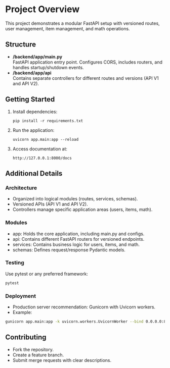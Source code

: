 # Project Overview

This project demonstrates a modular FastAPI setup with versioned routes, user management, item management, and math operations.

## Structure

- **/backend/app/main.py**  
  FastAPI application entry point. Configures CORS, includes routers, and handles startup/shutdown events.
- **/backend/app/api**  
  Contains separate controllers for different routes and versions (API V1 and API V2).

## Getting Started

1. Install dependencies:
   ```
   pip install -r requirements.txt
   ```
2. Run the application:
   ```
   uvicorn app.main:app --reload
   ```
3. Access documentation at:
   ```
   http://127.0.0.1:8000/docs
   ```

## Additional Details

### Architecture
- Organized into logical modules (routes, services, schemas).
- Versioned APIs (API V1 and API V2).
- Controllers manage specific application areas (users, items, math).

### Modules
- app: Holds the core application, including main.py and configs.
- api: Contains different FastAPI routers for versioned endpoints.
- services: Contains business logic for users, items, and math.
- schemas: Defines request/response Pydantic models.

### Testing
Use pytest or any preferred framework:
```bash
pytest
```

### Deployment
- Production server recommendation: Gunicorn with Uvicorn workers.
- Example:
```bash
gunicorn app.main:app -k uvicorn.workers.UvicornWorker --bind 0.0.0.0:80
```

## Contributing

- Fork the repository.
- Create a feature branch.
- Submit merge requests with clear descriptions.
